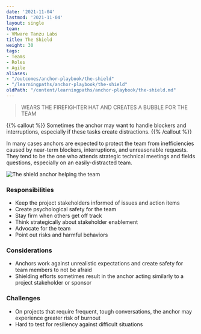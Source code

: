 ```yaml
---
date: '2021-11-04'
lastmod: '2021-11-04'
layout: single
team:
- VMware Tanzu Labs
title: The Shield
weight: 30
tags:
- Teams
- Roles
- Agile
aliases:
- "/outcomes/anchor-playbook/the-shield"
- "/learningpaths/anchor-playbook/the-shield"
oldPath: "/content/learningpaths/anchor-playbook/the-shield.md"
---
```

> WEARS THE FIREFIGHTER HAT AND CREATES A BUBBLE FOR THE TEAM

{{% callout %}}
Sometimes the anchor may want to handle blockers and interruptions, especially if these tasks create distractions.
{{% /callout %}}

In many cases anchors are expected to protect the team from inefficiencies caused by near-term blockers, interruptions, and unreasonable requests. They tend to be the one who attends strategic technical meetings and fields questions, especially on an easily-distracted team.

![The shield anchor helping the team](/learningpaths/anchor-playbook/images/sitting.jpg)

### Responsibilities
- Keep the project stakeholders informed of issues and action items
- Create psychological safety for the team
- Stay firm when others get off track
- Think strategically about stakeholder enablement
- Advocate for the team
- Point out risks and harmful behaviors

### Considerations
- Anchors work against unrealistic expectations and create safety for team members to not be afraid
- Shielding efforts sometimes result in the anchor acting similarly to a project stakeholder or sponsor

### Challenges
- On projects that require frequent, tough conversations, the anchor may experience greater risk of burnout
- Hard to test for resiliency against difficult situations